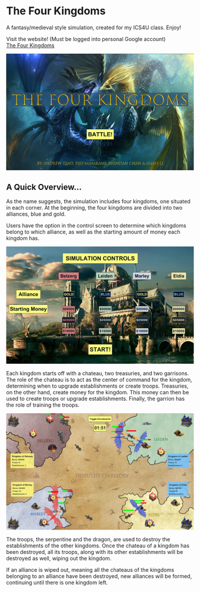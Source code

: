 # The Four Kingdoms
A fantasy/medieval style simulation, created for my ICS4U class. Enjoy!

Visit the website! (Must be logged into personal Google account) <br>
[The Four Kingdoms](https://sites.google.com/view/the-fourkingdoms)

![Start Screen](TheFourKingdoms/images/start-screen.png "TheFourKingdoms Start Screen")

## A Quick Overview...
As the name suggests, the simulation includes four kingdoms, one situated in each corner. At the beginning, the four kingdoms are divided into two alliances, blue and gold.

Users have the option in the control screen to determine which kingdoms belong to which alliance, as well as the starting amount of money each kingdom has.

![Control Screen](TheFourKingdoms/images/control-screen.png "TheFourKingdoms Control Screen")

Each kingdom starts off with a chateau, two treasuries, and two garrisons. The role of the chateau is to act as the center of command for the kingdom, determining when to upgrade establishments or create troops. Treasuries, on the other hand, create money for the kingdom. This money can then be used to create troops or upgrade establishments. Finally, the garrion has the role of training the troops.

![Simulation Screen](TheFourKingdoms/images/simulation-screen.png "TheFourKingdoms Simulation")

The troops, the serpentine and the dragon, are used to destroy the establishments of the other kingdoms. Once the chateau of a kingdom has been destroyed, all its troops, along with its other establishments will be destroyed as well, wiping out the kingdom.

If an alliance is wiped out, meaning all the chateaus of the kingdoms belonging to an alliance have been destroyed, new alliances will be formed, continuing until there is one kingdom left.
